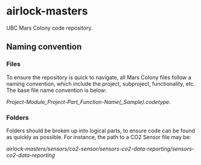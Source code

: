 # airlock-masters
UBC Mars Colony code repository.

## Naming convention

### Files
To ensure the repository is quick to navigate, all Mars Colony files follow a naming convention, which include the project, subproject, functionality, etc. The base file name convention is below:

*Project-Module_Project-Part_Function-Name(_Sample).codetype*.

### Folders
Folders should be broken up into logical parts, to ensure code can be found as quickly as possible. For instance, the path to a CO2 Sensor file may be:

*airlock-masters/sensors/co2-sensor/sensors-co2-data-reporting/sensors-co2-data-reporting*
